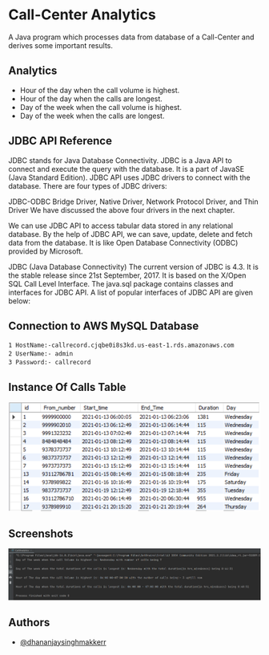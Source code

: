 

# Call-Center Analytics

A Java program which processes data from database of a Call-Center and
derives some important results.




## Analytics


* Hour of the day when the call volume is highest.
* Hour of the day when the calls are longest.
* Day of the week when the call volume is highest.
* Day of the week when the calls are longest.
## JDBC API Reference

JDBC stands for Java Database Connectivity. JDBC is a Java API to connect and execute the query with the database. It is a part of JavaSE (Java Standard Edition). JDBC API uses JDBC drivers to connect with the database. There are four types of JDBC drivers:

JDBC-ODBC Bridge Driver,
Native Driver,
Network Protocol Driver, and
Thin Driver
We have discussed the above four drivers in the next chapter.

We can use JDBC API to access tabular data stored in any relational database. By the help of JDBC API, we can save, update, delete and fetch data from the database. It is like Open Database Connectivity (ODBC) provided by Microsoft.

JDBC (Java Database Connectivity) 
The current version of JDBC is 4.3. It is the stable release since 21st September, 2017. It is based on the X/Open SQL Call Level Interface. The java.sql package contains classes and interfaces for JDBC API. A list of popular interfaces of JDBC API are given below:


## Connection to AWS MySQL Database
```bash
1 HostName:-callrecord.cjqbe0i8s3kd.us-east-1.rds.amazonaws.com 
2 UserName:- admin
3 Password:- callrecord
```

    
## Instance Of Calls Table
![Calls Table Instance](https://github.com/dhananjaySinghMakkerr/Call-Center-Analytics/blob/master/CallsTable.png)



## Screenshots

![App Screenshot](https://github.com/dhananjaySinghMakkerr/Call-Center-Analytics/blob/main/javaPro.png)


## Authors

- [@dhananjaysinghmakkerr](https://www.github.com/dhananjaysinghmakkerr)


